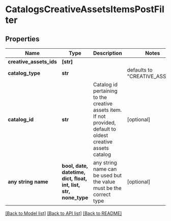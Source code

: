 # CatalogsCreativeAssetsItemsPostFilter


## Properties
Name | Type | Description | Notes
------------ | ------------- | ------------- | -------------
**creative_assets_ids** | **[str]** |  | 
**catalog_type** | **str** |  | defaults to "CREATIVE_ASSETS"
**catalog_id** | **str** | Catalog id pertaining to the creative assets item. If not provided, default to oldest creative assets catalog | [optional] 
**any string name** | **bool, date, datetime, dict, float, int, list, str, none_type** | any string name can be used but the value must be the correct type | [optional]

[[Back to Model list]](../README.md#documentation-for-models) [[Back to API list]](../README.md#documentation-for-api-endpoints) [[Back to README]](../README.md)



